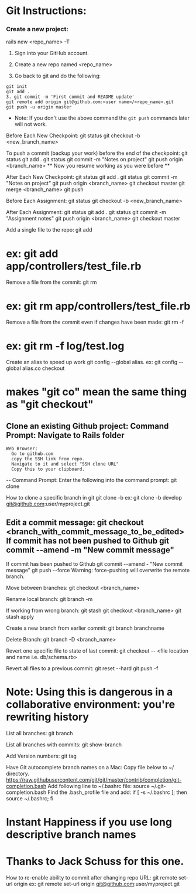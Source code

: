 # Git Instructions:

### Create a new project:
  rails new <repo_name> -T

  1. Sign into your GitHub account.
  2. Create a new repo named <repo_name>

  3. Go back to git and do the following:

  ```
  git init
  git add .
  3. git commit -m 'First commit and README update'
  git remote add origin git@github.com:<user name>/<repo_name>.git
  git push -u origin master
  ```
  * Note: If you don't use the above command the `git push` commands later will not work.

Before Each New Checkpoint:
  git status
  git checkout -b <new_branch_name>

To push a commit (backup your work) before the end of the checkpoint:
  git status
  git add .
  git status
  git commit -m "Notes on project"
  git push origin <branch_name>
  ** Now you resume working as you were before **

After Each New Checkpoint:
  git status
  git add .
  git status
  git commit -m "Notes on project"
  git push origin <branch_name>
  git checkout master
  git merge <branch_name>
  git push

Before Each Assignment:
  git status
  git checkout -b <new_branch_name>

After Each Assignment:
  git status
  git add .
  git status
  git commit -m "Assignment notes"
  git push origin <branch_name>
  git checkout master

Add a single file to the repo:
  git add <directory and file name>
  # ex: git add app/controllers/test_file.rb

Remove a file from the commit:
  git rm <filename>
  # ex: git rm app/controllers/test_file.rb

Remove a file from the commit even if changes have been made:
  git rm -f <filename>
  # ex: git rm -f log/test.log

Create an alias to speed up work
  git config --global alias.<alias word> <Git action word>
  ex: git config --global alias.co checkout
  # makes "git co" mean the same thing as "git checkout"

Clone an existing Github project:
    Command Prompt:
      Navigate to Rails folder
  --
    Web Browser:
      Go to github.com
      copy the SSH link from repo.
      Navigate to it and select "SSH clone URL"
      Copy this to your clipboard.
  --
    Command Prompt:
      Enter the following into the command prompt:
      git clone <text-from-clipboard>

How to clone a specific branch in git
  git clone -b <branch> <SSH link from repo>
  ex: git clone -b develop git@github.com:user/myproject.git

Edit a commit message:
  git checkout <branch_with_commit_message_to_be_edited>
  If commit has not been pushed to Github
    git commit --amend -m "New commit message"
  --
  If commit has been pushed to Github
    git commit --amend - "New commit message"
    git push <remote> <branch> --force
      Warning: force-pushing will overwrite the remote branch.

Move between branches:
  git checkout <branch_name>

Rename local branch:
  git branch -m <oldname> <newname>

If working from wrong branch:
  git stash
  git checkout <branch_name>
  git stash apply

Create a new branch from earlier commit:
  git branch branchname <sha1-of-commit>

Delete Branch:
  git branch -D <branch_name>

Revert one specific file to state of last commit:
  git checkout -- <file location and name i.e. db/schema.rb>

Revert all files to a previous commit:
  git reset --hard <old-commit-id>
  git push -f <remote-name> <branch-name>
  # Note: Using this is dangerous in a collaborative environment: you're rewriting history

List all branches:
  git branch

List all branches with commits:
  git show-branch

Add Version numbers:
  git tag <version number> <commit id>

Have Git autocomplete branch names on a Mac:
  Copy file below to ~/ directory.
    https://raw.githubusercontent.com/git/git/master/contrib/completion/git-completion.bash
  Add following line to ~/.bashrc file:
    source ~/.git-completion.bash
  Find the .bash_profile file and add:
    if [ -s ~/.bashrc ]; then source ~/.bashrc; fi
  # Instant Happiness if you use long descriptive branch names
  # Thanks to Jack Schuss for this one.

How to re-enable ability to commit after changing repo URL:
  git remote set-url origin <SSH link from repo>
  ex: git remote set-url origin git@github.com:user/myproject.git
